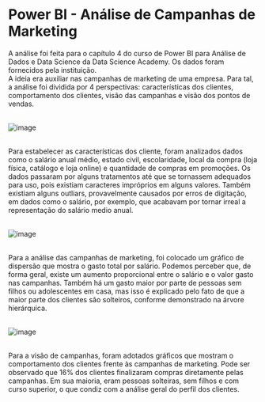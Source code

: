 # Power BI - Análise de Campanhas de Marketing

A análise foi feita para o capítulo 4 do curso de Power BI para Análise de Dados e Data Science da Data Science Academy. Os dados foram fornecidos pela instituição. <br>
A ideia era auxiliar nas campanhas de marketing de uma empresa. Para tal, a análise foi dividida por 4 perspectivas: características dos clientes, comportamento dos clientes, visão das campanhas e visão dos pontos de vendas. <br><br>

![image](https://user-images.githubusercontent.com/89671532/218467678-befc3a78-6c12-4f04-90b4-0fe9305aead1.png)<br><br>

Para estabelecer as características dos cliente, foram analizados dados como o salário anual médio, estado civil, escolaridade, local da compra (loja física, catálogo e loja online) e quantidade de compras em promoções. Os dados passaram por alguns tratamentos até que se tornassem adequados para uso, pois existiam caracteres impróprios em alguns valores. Também existiam alguns outliars, provavelmente causados por erros de digitação, em dados como o salário, por exemplo, que acabavam por tornar irreal a representação do salário medio anual. <br><br>

![image](https://user-images.githubusercontent.com/89671532/218468582-83eb8904-dbaa-4c36-b17d-1ad567bbcd05.png)<br><br>

Para a análise das campanhas de marketing, foi colocado um gráfico de dispersão que mostra o gasto total por salário. Podemos perceber que, de forma geral, existe um aumento proporcional entre o salário e o valor gasto nas campanhas. Também há um gasto maior por parte de pessoas sem filhos ou adolescentes em casa, mas isso é explicado pelo fato de que a maior parte dos clientes são solteiros, conforme demonstrado na árvore hierárquica. <br><br>

![image](https://user-images.githubusercontent.com/89671532/218470457-b0abbe65-fde3-44fd-915d-60b8c7bd16d2.png)<br><br>

Para a visão de campanhas, foram adotados gráficos que mostram o comportamento dos clientes frente às campanhas de marketing. Pode ser observado que 16% dos clientes finalizaram compras diretamente pelas campanhas. Em sua maioria, eram pessoas solteiras, sem filhos e com curso superior, o que condiz com a análise geral do perfil dos clientes. <br><br>
